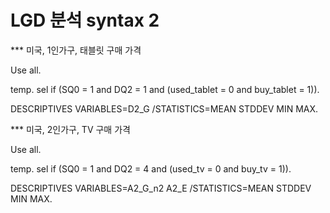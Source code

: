 # LGD 분석 syntax 2


*** 미국, 1인가구, 태블릿 구매 가격

Use all.

temp.
sel if (SQ0 = 1 and DQ2 = 1 and (used_tablet = 0 and buy_tablet = 1)).

DESCRIPTIVES VARIABLES=D2_G
  /STATISTICS=MEAN STDDEV MIN MAX.


*** 미국, 2인가구, TV 구매 가격

Use all.

temp.
sel if (SQ0 = 1 and DQ2 = 4 and (used_tv = 0 and buy_tv = 1)).

DESCRIPTIVES VARIABLES=A2_G_n2 A2_E
  /STATISTICS=MEAN STDDEV MIN MAX.
